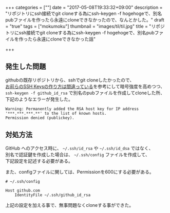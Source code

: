 +++
categories = [""]
date = "2017-05-08T19:33:32+09:00"
description = "リポジトリにssh接続でgit cloneする為にssh-keygen -f hogehogeで、別名pubファイルを作ったら永遠にcloneできなかったので、なんとかした。"
draft = "true"
tags = ["mokumoku"]
thumbnail = "images/til/til.jpg"
title = "リポジトリにssh接続でgit cloneする為にssh-keygen -f hogehogeで、別名pubファイルを作ったら永遠にcloneできなかった話"

+++

## 発生した問題

githubの既存リポジトリから、sshでgit cloneしたかったので、  
[お前らのSSH Keysの作り方は間違っている](http://qiita.com/suthio/items/2760e4cff0e185fe2db9)を参考にして暗号強度を高めつつ、  
`ssh-keygen -f github_id_rsa` で別名のpubファイルを作成してcloneした所、  
下記のようなエラーが発生した。  

```
Warning: Permanently added the RSA host key for IP address '***.***.***.**' to the list of known hosts.
Permission denied (publickey).
```

## 対処方法

GitHub へのアクセス時に、 `~/.ssh/id_rsa` や `~/.ssh/id_dsa` ではなく、  
別名で認証鍵を作成した場合は、 `~/.ssh/config` ファイルを作成して、  
下記設定を記述する必要がある。

また、configファイルに関しては、Permissionを600にする必要がある。


```
# ~/.ssh/config

Host github.com
    IdentityFile ~/.ssh/github_id_rsa
```

上記の設定を加える事で、無事問題なくcloneする事ができた。
